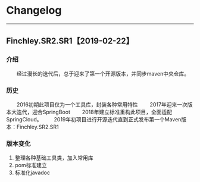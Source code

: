 # Changelog
---
## Finchley.SR2.SR1【2019-02-22】
### 介绍
　　经过漫长的迭代后，总于迎来了第一个开源版本，并同步maven中央仓库。
### 历史
　　2016初期此项目仅为一个工具库，封装各种常用特性
　　2017年迎来一次版本大迭代，迎合SpringBoot
　　2018年建立标准重构此项目，全面适配SpringCloud。
　　2019年初项目进行开源迭代直到正式发布第一个Maven版本：Finchley.SR2.SR1
### 版本变化
1. 整理各种基础工具类，加入常用库
2. pom标准建立
3. 标准化javadoc